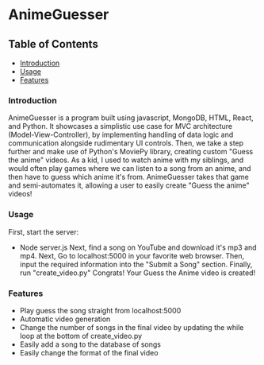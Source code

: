 # AnimeGuesser

## Table of Contents
- [Introduction](#introduction)
- [Usage](#usage)
- [Features](#features)

### Introduction
AnimeGuesser is a program built using javascript, MongoDB, HTML, React, and Python. It showcases a simplistic use case for MVC architecture (Model-View-Controller), by implementing handling of data logic and communication alongside rudimentary UI controls. Then, we take a step further and make use of Python's MoviePy library, creating custom "Guess the anime" videos. As a kid, I used to watch anime with my siblings, and would often play games where we can listen to a song from an anime, and then have to guess which anime it's from. AnimeGuesser takes that game and semi-automates it, allowing a user to easily create "Guess the anime" videos!

### Usage
First, start the server:
- Node server.js
Next, find a song on YouTube and download it's mp3 and mp4.
Next, Go to localhost:5000 in your favorite web browser.
Then, input the required information into the "Submit a Song" section.
Finally, run "create_video.py"
Congrats! Your Guess the Anime video is created!

### Features
- Play guess the song straight from localhost:5000
- Automatic video generation
- Change the number of songs in the final video by updating the while loop at the bottom of create_video.py
- Easily add a song to the database of songs
- Easily change the format of the final video
